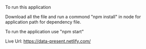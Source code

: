 To run this application

Download all the file and run a commond "npm install" in node for application path for dependency file.

To run the application use "npm start"
 
Live Url: https://data-present.netlify.com/
